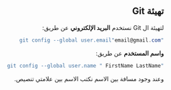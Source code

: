 <div dir = "rtl">


## تهيئة Git

لتهيئة ال  Git نستخدم **البريد الإلكتروني** عن طريق:
```c#
"git config --global user.email"email@gmail.com
```
**واسم المستخدم** عن طريق:
```c#
"git config --global user.name " FirstName LastName
```
وعند وجود مسافة بين الاسم نكتب الاسم بين علامتي تنصيص.


</div>
